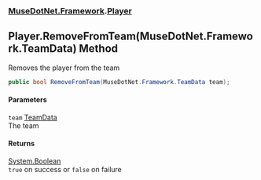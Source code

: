 ### [MuseDotNet.Framework](./MuseDotNet-Framework.md 'MuseDotNet.Framework').[Player](./Player.md 'MuseDotNet.Framework.Player')
## Player.RemoveFromTeam(MuseDotNet.Framework.TeamData) Method
Removes the player from the team  
```csharp
public bool RemoveFromTeam(MuseDotNet.Framework.TeamData team);
```
#### Parameters
<a name='MuseDotNet-Framework-Player-RemoveFromTeam(MuseDotNet-Framework-TeamData)-team'></a>
`team` [TeamData](./TeamData.md 'MuseDotNet.Framework.TeamData')  
The team  
  
#### Returns
[System.Boolean](https://docs.microsoft.com/en-us/dotnet/api/System.Boolean 'System.Boolean')  
`true` on success or `false` on failure  
